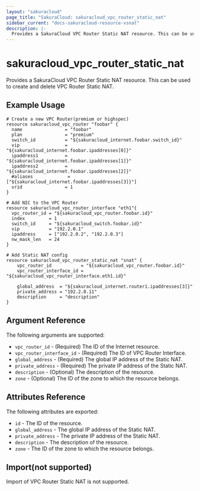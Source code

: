 ```yaml
---
layout: "sakuracloud"
page_title: "SakuraCloud: sakuracloud_vpc_router_static_nat"
sidebar_current: "docs-sakuracloud-resource-vsnat"
description: |-
  Provides a SakuraCloud VPC Router Static NAT resource. This can be used to create and delete VPC Router Static NAT.
---
```


# sakuracloud\_vpc\_router\_static\_nat

Provides a SakuraCloud VPC Router Static NAT resource. This can be used to create and delete VPC Router Static NAT.

## Example Usage

```hcl
# Create a new VPC Router(premium or highspec)
resource sakuracloud_vpc_router "foobar" {
  name                = "foobar"
  plan                = "premium"
  switch_id           = "${sakuracloud_internet.foobar.switch_id}"
  vip                 = "${sakuracloud_internet.foobar.ipaddresses[0]}"
  ipaddress1          = "${sakuracloud_internet.foobar.ipaddresses[1]}"
  ipaddress2          = "${sakuracloud_internet.foobar.ipaddresses[2]}"
  #aliases             = ["${sakuracloud_internet.foobar.ipaddresses[3]}"] 
  vrid                = 1
}

# Add NIC to the VPC Router
resource sakuracloud_vpc_router_interface "eth1"{
  vpc_router_id = "${sakuracloud_vpc_router.foobar.id}"
  index         = 1
  switch_id     = "${sakuracloud_switch.foobar.id}"
  vip           = "192.2.0.1"
  ipaddress     = ["192.2.0.2", "192.2.0.3"]
  nw_mask_len   = 24
}

# Add Static NAT config
resource sakuracloud_vpc_router_static_nat "snat" {
    vpc_router_id           = "${sakuracloud_vpc_router.foobar.id}"
    vpc_router_interface_id = "${sakuracloud_vpc_router_interface.eth1.id}"

    global_address  = "${sakuracloud_internet.router1.ipaddresses[3]}"
    private_address = "192.2.0.11"
    description     = "description"
}
```

## Argument Reference

The following arguments are supported:

* `vpc_router_id` - (Required) The ID of the Internet resource.
* `vpc_router_interface_id` - (Required) The ID of VPC Router Interface.
* `global_address` - (Required) The global IP address of the Static NAT.
* `private_address` - (Required) The private IP address of the Static NAT.
* `description` - (Optional) The description of the resource.
* `zone` - (Optional) The ID of the zone to which the resource belongs.

## Attributes Reference

The following attributes are exported:

* `id` - The ID of the resource.
* `global_address` - The global IP address of the Static NAT.
* `private_address` - The private IP address of the Static NAT.
* `description` - The description of the resource.
* `zone` - The ID of the zone to which the resource belongs.

## Import(not supported)

Import of VPC Router Static NAT is not supported.
